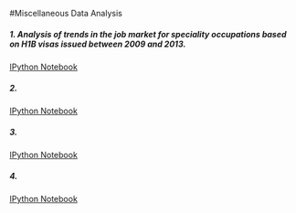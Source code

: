 #Miscellaneous Data Analysis


##### 1. Analysis of trends in the job market for speciality occupations based on H1B visas issued between 2009 and 2013.
[IPython Notebook](http://nbviewer.ipython.org/github/pzawadzk/Data-Analysis-Miscellaneous/blob/master/Analysis_Job_Trends_H1B/Job_trends.ipynb)


##### 2. 
[IPython Notebook](http://nbviewer.ipython.org/github/pzawadzk/Data-Analysis-Miscellaneous/blob/master/Click_Through_Rate_Kaggle/Initial_analysis.ipynb)

##### 3.
[IPython Notebook](http://nbviewer.ipython.org/github/pzawadzk/Data-Analysis-Miscellaneous/blob/master/Machine_learning_formation_energy/Overview.ipynb)

##### 4. 
[IPython Notebook](
http://nbviewer.ipython.org/github/pzawadzk/Data-Analysis-Miscellaneous/blob/master/Machine_learning_formation_energy/Overview.ipynb)
